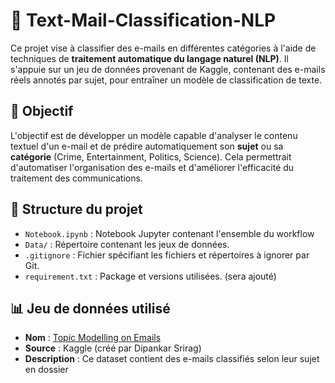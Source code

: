# 📧 Text-Mail-Classification-NLP

Ce projet vise à classifier des e-mails en différentes catégories à l'aide de techniques de **traitement automatique du langage naturel (NLP)**. 
Il s'appuie sur un jeu de données provenant de Kaggle, contenant des e-mails réels annotés par sujet, pour entraîner un modèle de classification de texte.

## 🧠 Objectif

L'objectif est de développer un modèle capable d'analyser le contenu textuel d'un e-mail et de prédire automatiquement son **sujet** ou sa **catégorie** (Crime, Entertainment, Politics, Science). 
Cela permettrait d'automatiser l'organisation des e-mails et d'améliorer l'efficacité du traitement des communications.

## 📂 Structure du projet

- `Notebook.ipynb` : Notebook Jupyter contenant l'ensemble du workflow 
- `Data/` : Répertoire contenant les jeux de données.
- `.gitignore` : Fichier spécifiant les fichiers et répertoires à ignorer par Git.
- `requirement.txt` : Package et versions utilisées. (sera ajouté)

## 📊 Jeu de données utilisé

- **Nom** : [Topic Modelling on Emails](https://www.kaggle.com/datasets/dipankarsrirag/topic-modelling-on-emails)
- **Source** : Kaggle (créé par Dipankar Srirag)
- **Description** : Ce dataset contient des e-mails classifiés selon leur sujet en dossier 



